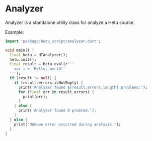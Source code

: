 # Analyzer

Analyzer is a standalone utility class for analyze a Hetu source.

Example:

```dart
import 'package:hetu_script/analyzer.dart';

void main() {
  final hetu = HTAnalyzer();
  hetu.init();
  final result = hetu.eval(r'''
    var i = 'Hello, world!'
  ''');
  if (result != null) {
    if (result.errors.isNotEmpty) {
      print('Analyzer found ${result.errors.length} problems:');
      for (final err in result.errors) {
        print(err);
      }
    } else {
      print('Analyzer found 0 problem.');
    }
  } else {
    print('Unkown error occurred during analysis.');
  }
}

```
